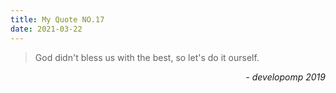 ```yaml
---
title: My Quote NO.17
date: 2021-03-22
---
```


> God didn't bless us with the best, so let's do it ourself.

<div style="text-align: right"> <i>- developomp 2019</i> </div>
